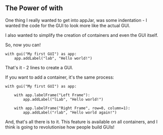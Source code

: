 The Power of **with**
--

One thing I really wanted to get into appJar, was some indentation - I wanted the code for the GUI to look more like the actual GUI.  

I also wanted to simplify the creation of containers and even the GUI itself.  

So, now you can!

```
with gui("My first GUI") as app:
    app.addLabel("lab", "Hello world!")
```

That's it - 2 lines to create a GUI.  

If you want to add a container, it's the same process:

```
with gui("My first GUI") as app:

    with app.labelFrame("Left Frame"):
        app.addLabel("lLab", "Hello world!")

    with app.labelFrame("Right Frame", row=0, column=1):
        app.addLabel("rlab", "Hello world again!")
```

And, that's all there is to it.  This feature is available on all containers, and I think is going to revolutionise how people build GUIs!
